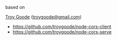 
based on

[Troy Goode](https://github.com/troygoode) ([troygoode@gmail.com](mailto:troygoode@gmail.com))
* https://github.com/troygoode/node-cors-client
* https://github.com/troygoode/node-cors-serve

